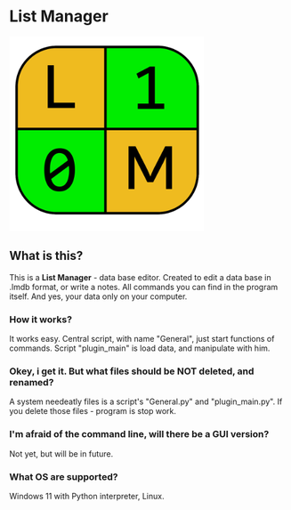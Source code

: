 # List Manager

<img src="LM-icon.png" height=350>

## What is this?
This is a **List Manager** - data base editor. Created to edit a data base in .lmdb format, or write a notes.
All commands you can find in the program itself.
And yes, your data only on your computer.

### How it works?
It works easy. Central script, with name "General", just start functions of commands. Script "plugin_main" is load data, and manipulate with him.

### Okey, i get it. But what files should be NOT deleted, and renamed?
A system needeatly files is a script's "General.py" and "plugin_main.py". If you delete those files - program is stop work.

### I'm afraid of the command line, will there be a GUI version?
Not yet, but will be in future.

### What OS are supported?
Windows 11 with Python interpreter, Linux.

